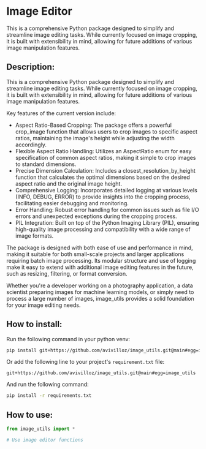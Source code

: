 # Image Editor

This is a comprehensive Python package designed to simplify and streamline image editing tasks. While currently focused on image cropping, it is built with extensibility in mind, allowing for future additions of various image manipulation features.

## Description:

This is a comprehensive Python package designed to simplify and streamline image editing tasks. While currently focused on image cropping, it is built with extensibility in mind, allowing for future additions of various image manipulation features.

Key features of the current version include:
- Aspect Ratio-Based Cropping: The package offers a powerful crop_image function that allows users to crop images to specific aspect ratios, maintaining the image's height while adjusting the width accordingly.
- Flexible Aspect Ratio Handling: Utilizes an AspectRatio enum for easy specification of common aspect ratios, making it simple to crop images to standard dimensions.
- Precise Dimension Calculation: Includes a closest_resolution_by_height function that calculates the optimal dimensions based on the desired aspect ratio and the original image height.
- Comprehensive Logging: Incorporates detailed logging at various levels (INFO, DEBUG, ERROR) to provide insights into the cropping process, facilitating easier debugging and monitoring.
- Error Handling: Robust error handling for common issues such as file I/O errors and unexpected exceptions during the cropping process.
- PIL Integration: Built on top of the Python Imaging Library (PIL), ensuring high-quality image processing and compatibility with a wide range of image formats.

The package is designed with both ease of use and performance in mind, making it suitable for both small-scale projects and larger applications requiring batch image processing. Its modular structure and use of logging make it easy to extend with additional image editing features in the future, such as resizing, filtering, or format conversion.

Whether you're a developer working on a photography application, a data scientist preparing images for machine learning models, or simply need to process a large number of images, image_utils provides a solid foundation for your image editing needs.

## How to install:

Run the following command in your python venv:

```bash
pip install git+https://github.com/avivilloz/image_utils.git@main#egg=image_utils
```

Or add the following line to your project's `requirement.txt` file:

```
git+https://github.com/avivilloz/image_utils.git@main#egg=image_utils
```

And run the following command:

```bash
pip install -r requirements.txt
```

## How to use:

```python
from image_utils import *

# Use image editor functions
```